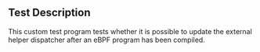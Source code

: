 ## Test Description

This custom test program tests whether it is possible to update the external helper dispatcher
after an eBPF program has been compiled.
